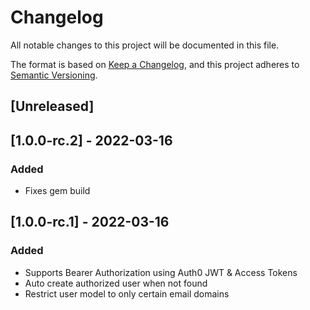 # Changelog

All notable changes to this project will be documented in this file.

The format is based on [Keep a Changelog](https://keepachangelog.com/en/1.0.0/),
and this project adheres to [Semantic Versioning](https://semver.org/spec/v2.0.0.html).

## [Unreleased]

## [1.0.0-rc.2] - 2022-03-16
### Added
- Fixes gem build

## [1.0.0-rc.1] - 2022-03-16
### Added
- Supports Bearer Authorization using Auth0 JWT & Access Tokens
- Auto create authorized user when not found
- Restrict user model to only certain email domains 
